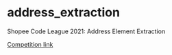 # address_extraction
Shopee Code League 2021: Address Element Extraction

[Competition link](https://www.kaggle.com/c/scl-2021-ds/overview)
